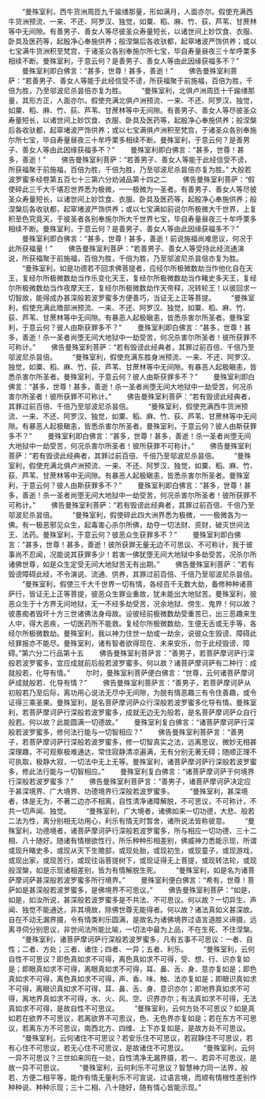 <!-- { "loadSidebar": true } -->
　　“曼殊室利，西牛货洲周匝九千踰缮那量，形如满月，人面亦尔。假使充满西牛货洲预流、一来、不还、阿罗汉、独觉，如粟、稻、麻、竹、荻、芦苇、甘蔗林等中无间隙。有善男子、善女人等尽彼圣众寿量短长，以诸世间上妙饮食、衣服、卧具及医药等，起殷净心奉施供养；般涅槃后各收驮都，起窣堵波严饰供养；或以七宝满牛货洲积至梵宫，于诸圣众各别奉施尔所七宝，毕自寿量昼夜三十牟呼栗多相续不断。曼殊室利，于意云何？是善男子、善女人等由此因缘获福多不？”
　　曼殊室利即白佛言：“甚多，世尊！甚多，善逝！”
　　佛告曼殊室利菩萨：“若善男子、善女人等能于此经信受不谤，所获福聚于前施福，百倍为胜，千倍为胜，乃至邬波尼杀昙倍亦复为胜。
　　“曼殊室利，北俱卢洲周匝十千踰缮那量，其形方正，人面亦尔。假使充满北俱卢洲预流、一来、不还、阿罗汉、独觉，如粟、稻、麻、竹、荻、芦苇、甘蔗林等中无间隙。有善男子、善女人等尽彼圣众寿量短长，以诸世间上妙饮食、衣服、卧具及医药等，起殷净心奉施供养；般涅槃后各收驮都，起窣堵波严饰供养；或以七宝满俱卢洲积至梵宫，于诸圣众各别奉施尔所七宝，毕自寿量昼夜三十牟呼栗多相续不断。曼殊室利，于意云何？是善男子、善女人等由此因缘获福多不？”
　　曼殊室利即白佛言：“甚多，世尊！甚多，善逝！”
　　佛告曼殊室利菩萨：“若善男子、善女人等能于此经信受不谤，所获福聚于前施福，百倍为胜，千倍为胜，乃至邬波尼杀昙倍亦复为胜。”
大般若波罗蜜多经卷第五百七十三第六分劝诫品第十四之二
　　佛告曼殊室利菩萨：“假使碎此三千大千堪忍世界悉为极微，一一极微为一圣者。有善男子、善女人等尽彼圣众寿量短长，以诸世间上妙饮食、衣服、卧具及医药等，起殷净心奉施供养；般涅槃后各收驮都，起窣堵波严饰供养；或以七宝满如前说尔所极微大千世界，上复积至色究竟天，于彼圣者各别奉施尔所大千世界七宝，毕自寿量昼夜三十牟呼栗多相续不断。曼殊室利，于意云何？是善男子、善女人等由此因缘获福多不？”
　　曼殊室利即白佛言：“甚多，世尊！甚多，善逝！前说施福尚难思议，何况于此所获福量！”
　　佛告曼殊室利菩萨：“若善男子、善女人等受持此经流通演说，所获福聚于前施福，百倍为胜，千倍为胜，乃至邬波尼杀昙倍亦复为胜。
　　“曼殊室利，如是功德若不回求佛菩提者，应经尔所极微数劫当作他化自在天王，复经尔所极微数劫当作乐变化天王，复经尔所极微数劫当作睹史多天王，复经尔所极微数劫当作夜摩天王，复经尔所极微数劫作天帝释，况转轮王！以彼回求一切智故，能得成办甚深般若波罗蜜多方便善巧，当证无上正等菩提。
　　“曼殊室利，假使充满此赡部洲预流、一来、不还、阿罗汉、独觉，如粟、稻、麻、竹、荻、芦苇、甘蔗林等中无间隙。有暴恶人起极瞋恚，皆悉杀害尔所圣者。曼殊室利，于意云何？彼人由斯获罪多不？”
　　曼殊室利即白佛言：“甚多，世尊！甚多，善逝！杀一圣者尚堕无间大地狱中一劫受苦，何况杀害尔所圣者！彼所获罪不可称计。”
　　佛告曼殊室利菩萨：“若有毁谤此经典者，其罪过前百倍、千倍乃至邬波尼杀昙倍。
　　“曼殊室利，假使充满东胜身洲预流、一来、不还、阿罗汉、独觉，如粟、稻、麻、竹、荻、芦苇、甘蔗林等中无间隙。有暴恶人起极瞋恚，皆悉杀害尔所圣者。曼殊室利，于意云何？彼人由斯获罪多不？”
　　曼殊室利即白佛言：“甚多，世尊！甚多，善逝！杀一圣者尚堕无间大地狱中一劫受苦，何况杀害尔所圣者！彼所获罪不可称计。”
　　佛告曼殊室利菩萨：“若有毁谤此经典者，其罪过前百倍、千倍乃至邬波尼杀昙倍。
　　“曼殊室利，假使充满西牛货洲预流、一来、不还、阿罗汉、独觉，如粟、稻、麻、竹、荻、芦苇、甘蔗林等中无间隙。有暴恶人起极瞋恚，皆悉杀害尔所圣者。曼殊室利，于意云何？彼人由斯获罪多不？”
　　曼殊室利即白佛言：“甚多，世尊！甚多，善逝！杀一圣者尚堕无间大地狱中一劫受苦，何况杀害尔所圣者！彼所获罪不可称计。”
　　佛告曼殊室利菩萨：“若有毁谤此经典者，其罪过前百倍、千倍乃至邬波尼杀昙倍。
　　“曼殊室利，假使充满北俱卢洲预流、一来、不还、阿罗汉、独觉，如粟、稻、麻、竹、荻、芦苇、甘蔗林等中无间隙。有暴恶人起极瞋恚，皆悉杀害尔所圣者。曼殊室利，于意云何？彼人由斯获罪多不？”
　　曼殊室利即白佛言：“甚多，世尊！甚多，善逝！杀一圣者尚堕无间大地狱中一劫受苦，何况杀害尔所圣者！彼所获罪不可称计。”
　　佛告曼殊室利菩萨：“若有毁谤此经典者，其罪过前百倍、千倍乃至邬波尼杀昙倍。
　　“曼殊室利，假使碎此四大洲界悉为极微，一一极微各为一佛。有一极恶邪见众生，起毒害心杀尔所佛，劫夺一切法财、资财，破灭世间法王、法药。曼殊室利，于意云何？彼恶众生获罪多不？”
　　曼殊室利即白佛言：“甚多，世尊！甚多，善逝！彼所获罪无量无边不可思议、不可称计，我于彼事尚不忍闻，况能说其获罪多少！若害一佛犹堕无间大地狱中多劫受苦，况杀尔所诸佛世尊，如是众生定受无间大地狱苦无有出期。”
　　佛告曼殊室利菩萨：“若有毁谤障碍此经，不令演说、流通、供养，其罪过前百倍、千倍乃至邬波尼杀昙倍。
　　“曼殊室利，假使三千大千世界一切有情，各经百千无数大劫，备修种种诸菩萨行，皆证无上正等菩提，彼恶众生罪业重故，犹未能出大地狱苦。曼殊室利，彼恶众生于十方界无间地狱，无一不经多劫受苦，况余地狱、傍生、鬼界！何以故？彼愚痴者毁坏十方三世诸佛法身母故。设彼经前极微数劫受重苦已，出三恶趣来生人中，得大恶疾，一切医药所不能救。复经尔所极微数劫，生便无舌或无手等，各经尔所极微数劫。曼殊室利，我以神力住世一劫或一劫余，说彼众生毁谤、障碍此经罪报亦不能尽。曼殊室利，诸有智者欲得现在、未来安乐，勿于此经毁谤、障碍。”第六分二行品第十五
　　佛告曼殊室利菩萨言：“善男子，若菩萨摩诃萨行深般若波罗蜜多，宜应成就前后般若波罗蜜多。何以故？诸菩萨摩诃萨有二种行：成就般若，化导有情。”
　　尔时，曼殊室利菩萨便白佛言：“世尊，云何诸菩萨摩诃萨成就般若、化导有情？”
　　佛告曼殊室利菩萨言：“善男子，若菩萨摩诃萨从初般若乃至后际，离功用心说法无尽中无间隙，为脱有情恶趣三有令住善趣，或令证得三乘圣果。曼殊室利，是名菩萨摩诃萨众行深般若波罗蜜多化导有情。曼殊室利，若菩萨摩诃萨行深般若波罗蜜多，成就无边无为般若，是名菩萨摩诃萨众自行般若。何以故？此能圆满一切德故。”
　　曼殊室利复白佛言：“诸菩萨摩诃萨行深般若波罗蜜多，修何法行能与一切智相应？”
　　佛告曼殊室利菩萨言：“善男子，若菩萨摩诃萨行深般若波罗蜜多，修一切智真实之法，远离思议，微妙无相甚深理趣，不可观察极难通达，常住寂静清凉遍满，无有分别无著无碍；随顺正理不可执取，极静大寂，一切法中无上无等。曼殊室利，诸菩萨摩诃萨行深般若波罗蜜多，修此法行能与一切智相应。”
　　曼殊室利复白佛言：“诸菩萨摩诃萨于何境界行深般若波罗蜜多？”
　　佛告曼殊室利菩萨言：“善男子，诸菩萨摩诃萨决定应于甚深境界、广大境界、功德境界行深般若波罗蜜多。
　　“曼殊室利，甚深境者，体是无为，不著二边亦不相离，自性清净诸障解脱，不可思议，不可称计，不共一切声闻、独觉。
　　“曼殊室利，广大境者，诸佛如来一切功德，大悲、般若二法为性，离分别相无功用心，利乐有情无时暂舍，诸所说法皆称彼意。
　　“曼殊室利，功德境者，诸菩萨摩诃萨行深般若波罗蜜多，所与相应一切功德、三十二相、八十随好。随诸有情根欲性行，所乐种种形相差别，佛威神力悉能示现，所谓或现升睹史多，或现从天下生赡部，或现处胎，或现初生，或现童子，或现游戏，或现出家，或现苦行，或现往诣菩提树下，或现证得无上菩提，或现转法轮，或现般涅槃，如是示现诸相差别，皆为有情解脱生死。
　　“曼殊室利，如是名为诸菩萨摩诃萨甚深般若波罗蜜多所行境界。”
　　曼殊室利便白佛言：“希有，世尊！菩萨如是甚深般若波罗蜜多，是佛境界不可思议。”
　　佛告曼殊室利菩萨：“如是，如是，如汝所说，甚深般若波罗蜜多是不共法、不可思议。何以故？一切异生、声闻、独觉不能通达，非其境故，除佛世尊无能得者。何以故？诸法真如义甚深故。自在不动无漏界摄，令有情类利乐圆满，是故名为诸佛境界过语言道胜义谛摄，远离寻伺分别思议，非世间法所能比喻，一切法中最为上品，不在生死、不住涅槃。
　　“曼殊室利，诸菩萨摩诃萨行深般若波罗蜜多，凡有五事不可思议：一者、自性；二者、方处；三者、诸住；四者、一异；五者、利乐。
　　“曼殊室利，云何自性不可思议？即色真如求不可得，离色真如求不可得，受、想、行、识亦复如是；即眼真如求不可得，离眼真如求不可得，耳、鼻、舌、身、意亦复如是；即色真如求不可得，离色真如求不可得，声、香、味、触、法亦复如是；即眼识真如求不可得，离眼识真如求不可得，耳、鼻、舌、身、意识亦尔；即地界真如求不可得，离地界真如求不可得，水、火、风、空、识界亦尔；有法真如求不可得，无法真如求不可得，是故自性不可思议。
　　“曼殊室利，云何方处不可思议？如是真如若在欲界不可思议，若离欲界不可思议，色、无色界亦复如是；若在东方不可思议，若离东方不可思议，南西北方、四维、上下亦复如是，是故方处不可思议。
　　“曼殊室利，云何诸住不可思议？若安乐住不可思议，若寂静住不可思议，若有心住不可思议，若无心住不可思议，是故诸住不可思议。
　　“曼殊室利，云何一异不可思议？三世如来同在一处，自性清净无漏界摄，若一、若异不可思议，是故一异不可思议。
　　“曼殊室利，云何利乐不可思议？智慧神力同一法界，般若、方便二相平等，能作有情无量利乐不可宣说、过语言境，而顺有情根性差别作种种说、种种示现；三十二相、八十随好，随有情心皆能示现。”

